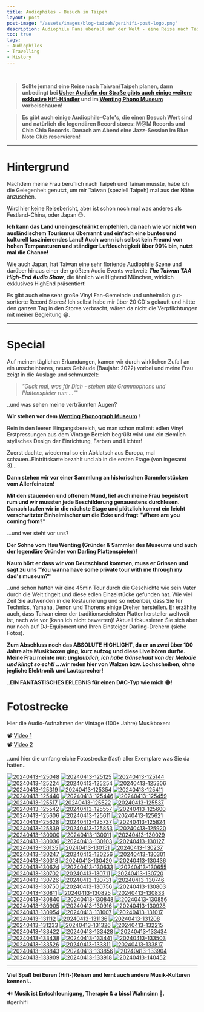 ```yaml
---
title: Audiophiles - Besuch in Taipeh
layout: post
post-image: "/assets/images/blog-taipeh/gerihifi-post-logo.png"
description: Audiophile Fans überall auf der Welt - eine Reise nach Taipeh
toc: true
tags:
- Audiophiles
- Travelling
- History
---
```


<br>

>**Sollte jemand eine Reise nach Taiwan/Taipeh planen, dann unbedingt bei [Usher Audio/in der Straße gibts auch einige weitere exklusive Hifi-Händler](https://usheraudio.com.tw/) und im [Wenting Phono Museum](https://www.wenting-museum.com.tw/english.html) vorbeischauen!**

>**Es gibt auch einige Audiophile-Cafe's, die einen Besuch Wert sind und natürlich die legendären Record stores: M@M Records und Chia Chia Records. Danach am Abend eine Jazz-Session im Blue Note Club reservieren!**

---

# Hintergrund

Nachdem meine Frau beruflich nach Taipeh und Tainan musste, habe ich die Gelegenheit genutzt, um mir Taiwan (speziell Taipeh) mal aus der Nähe anzusehen.

Wird hier keine Reisebericht, aber ist schon noch mal was anderes als Festland-China, oder Japan :wink:.

**Ich kann das Land uneingeschränkt empfehlen, da nach wie vor nicht von ausländischem Tourismus überrannt und einfach eine buntes und kulturell faszinierendes Land! Auch wenn ich selbst kein Freund von hohen Temparaturen und ständiger Luftfeuchtigkeit über 90% bin, nutzt mal die Chance!**

Wie auch Japan, hat Taiwan eine sehr floriende Audiophile Szene und darüber hinaus einer der größten Audio Events weltweit: _**The Taiwan TAA High-End Audio Show**_, die ähnlich wie Highend München, wirklich exklusives HighEnd präsentiert!

Es gibt auch eine sehr große Vinyl Fan-Gemeinde und unheimlich gut-sortierte Record Stores! Ich selbst habe mir über 20 CD's gekauft und hätte den ganzen Tag in den Stores verbracht, wären da nicht die Verpflichtungen mit meiner Begleitung :grin:.

---

# Special

Auf meinen täglichen Erkundungen, kamen wir durch wirklichen Zufall an ein unscheinbares, neues Gebäude (Baujahr: 2022) vorbei und meine Frau zeigt in die Auslage und schmunzelt:

> _"Guck mal, was für Dich - stehen alte Grammophons und Plattenspieler rum ..."_"

..und was sehen meine verträumten Augen?

**Wir stehen vor dem [Wenting Phonograph Museum](https://www.wenting-museum.com.tw/english.html) !** 


Rein in den leeren Eingangsbereich, wo man schon mal mit edlen Vinyl Erstpressungen aus dem Vintage Bereich begrüßt wird und ein ziemlich stylisches Design der Einrichtung, Farben und Lichter!

Zuerst dachte, wiedermal so ein Abklatsch aus Europa, mal schauen..Eintrittskarte bezahlt und ab in die ersten Etage (von ingesamt 3)...

**Dann stehen wir vor einer Sammlung an historischen Sammlerstücken vom Allerfeinsten!**

**Mit den stauenden und offenem Mund, lief auch meine Frau begeistert rum und wir mussten jede Beschilderung genauestens durchlesen. Danach laufen wir in die nächste Etage und plötzlich kommt ein leicht verschwitzter Einheimischer um die Ecke und fragt "Where are you coming from?"**

...und wer steht vor uns?

**Der Sohne vom Hsu Wenting (Gründer & Sammler des Museums und auch der legendäre Gründer von Darling Plattenspieler)!**

**Kaum hört er dass wir von Deutschland kommen, muss er Grinsen und sagt zu uns "You wanna have some private tour with me through my dad's museum?"** 

..und schon hatten wir eine 45min Tour durch die Geschichte wie sein Vater durch die Welt tingelt und diese edlen Einzelstücke gefunden hat. Wie viel Zeit Sie aufwenden in die Restaurierung und so nebenbei, dass Sie für Technics, Yamaha, Denon und Thorens einige Dreher herstellen. Er erzählte auch, dass Taiwan einer der traditionsreichsten Plattenhersteller weltweit ist, nach wie vor (kann ich nicht bewerten)! Aktuell fokussieren Sie sich aber nur noch auf DJ-Equipment und Ihren Einsteiger Darling-Drehern (siehe Fotos).

**Zum Abschluss noch das ABSOLUTE HIGHLIGHT, da er an zwei über 100 Jahre alte Musikboxen ging, kurz aufzog und diese Live hören durfte. Meine Frau meinte nur: _unglaublich, ich habe Gänsehaut von der Melodie und klingt so echt!_ ...wir reden hier von Walzen bzw. Lochscheiben, ohne jegliche Elektronik und Lautsprecher!**

..**EIN FANTASTISCHES ERLEBNIS für einen DAC-Typ wie mich :grin:!**

# Fotostrecke

Hier die Audio-Aufnahmen der Vintage (100+ Jahre) Musikboxen:

:film_projector: [Video 1](https://www.youtube.com/shorts/PWRvJZEE7TY) \
:film_projector: [Video 2](https://www.youtube.com/shorts/afkvdLD8elg)

..und hier die umfangreiche Fotostrecke (fast) aller Exemplare was Sie da hatten..

<a href="https://ibb.co/jr81VFQ"><img src="https://i.ibb.co/jr81VFQ/20240413-125048.jpg" alt="20240413-125048" border="0"></a> <a href="https://ibb.co/mXx8G2p"><img src="https://i.ibb.co/mXx8G2p/20240413-125125.jpg" alt="20240413-125125" border="0"></a> <a href="https://ibb.co/c8MrLCW"><img src="https://i.ibb.co/c8MrLCW/20240413-125144.jpg" alt="20240413-125144" border="0"></a> <a href="https://ibb.co/QfN2K26"><img src="https://i.ibb.co/QfN2K26/20240413-125224.jpg" alt="20240413-125224" border="0"></a> <a href="https://ibb.co/6ZCC74m"><img src="https://i.ibb.co/6ZCC74m/20240413-125254.jpg" alt="20240413-125254" border="0"></a> <a href="https://ibb.co/CB5rYMk"><img src="https://i.ibb.co/CB5rYMk/20240413-125306.jpg" alt="20240413-125306" border="0"></a> <a href="https://ibb.co/fHd2PJB"><img src="https://i.ibb.co/fHd2PJB/20240413-125319.jpg" alt="20240413-125319" border="0"></a> <a href="https://ibb.co/rvCBKz3"><img src="https://i.ibb.co/rvCBKz3/20240413-125354.jpg" alt="20240413-125354" border="0"></a> <a href="https://ibb.co/H77yHFd"><img src="https://i.ibb.co/H77yHFd/20240413-125411.jpg" alt="20240413-125411" border="0"></a> <a href="https://ibb.co/0rcrJbJ"><img src="https://i.ibb.co/0rcrJbJ/20240413-125440.jpg" alt="20240413-125440" border="0"></a> <a href="https://ibb.co/zhYLXDz"><img src="https://i.ibb.co/zhYLXDz/20240413-125446.jpg" alt="20240413-125446" border="0"></a> <a href="https://ibb.co/NKpFyVj"><img src="https://i.ibb.co/NKpFyVj/20240413-125459.jpg" alt="20240413-125459" border="0"></a> <a href="https://ibb.co/1fgKVgh"><img src="https://i.ibb.co/1fgKVgh/20240413-125517.jpg" alt="20240413-125517" border="0"></a> <a href="https://ibb.co/1szwzSb"><img src="https://i.ibb.co/1szwzSb/20240413-125522.jpg" alt="20240413-125522" border="0"></a> <a href="https://ibb.co/LzjLypN"><img src="https://i.ibb.co/LzjLypN/20240413-125537.jpg" alt="20240413-125537" border="0"></a> <a href="https://ibb.co/vDf5hgP"><img src="https://i.ibb.co/vDf5hgP/20240413-125542.jpg" alt="20240413-125542" border="0"></a> <a href="https://ibb.co/WNX94Qy"><img src="https://i.ibb.co/WNX94Qy/20240413-125557.jpg" alt="20240413-125557" border="0"></a> <a href="https://ibb.co/fd64t3f"><img src="https://i.ibb.co/fd64t3f/20240413-125600.jpg" alt="20240413-125600" border="0"></a> <a href="https://ibb.co/7nz6BDp"><img src="https://i.ibb.co/7nz6BDp/20240413-125606.jpg" alt="20240413-125606" border="0"></a> <a href="https://ibb.co/gy9dptK"><img src="https://i.ibb.co/gy9dptK/20240413-125611.jpg" alt="20240413-125611" border="0"></a> <a href="https://ibb.co/pWyZYN3"><img src="https://i.ibb.co/pWyZYN3/20240413-125621.jpg" alt="20240413-125621" border="0"></a> <a href="https://ibb.co/HqMz9Dp"><img src="https://i.ibb.co/HqMz9Dp/20240413-125628.jpg" alt="20240413-125628" border="0"></a> <a href="https://ibb.co/X45x9pB"><img src="https://i.ibb.co/X45x9pB/20240413-125737.jpg" alt="20240413-125737" border="0"></a> <a href="https://ibb.co/KhzRKWW"><img src="https://i.ibb.co/KhzRKWW/20240413-125824.jpg" alt="20240413-125824" border="0"></a> <a href="https://ibb.co/TMQFdkL"><img src="https://i.ibb.co/TMQFdkL/20240413-125839.jpg" alt="20240413-125839" border="0"></a> <a href="https://ibb.co/fD9G8VS"><img src="https://i.ibb.co/fD9G8VS/20240413-125853.jpg" alt="20240413-125853" border="0"></a> <a href="https://ibb.co/3fXn6K7"><img src="https://i.ibb.co/3fXn6K7/20240413-125920.jpg" alt="20240413-125920" border="0"></a> <a href="https://ibb.co/XzBTffm"><img src="https://i.ibb.co/XzBTffm/20240413-130000.jpg" alt="20240413-130000" border="0"></a> <a href="https://ibb.co/k4JNzzq"><img src="https://i.ibb.co/k4JNzzq/20240413-130011.jpg" alt="20240413-130011" border="0"></a> <a href="https://ibb.co/jLVw6gd"><img src="https://i.ibb.co/jLVw6gd/20240413-130029.jpg" alt="20240413-130029" border="0"></a> <a href="https://ibb.co/Y26My3t"><img src="https://i.ibb.co/Y26My3t/20240413-130036.jpg" alt="20240413-130036" border="0"></a> <a href="https://ibb.co/hy0WqfJ"><img src="https://i.ibb.co/hy0WqfJ/20240413-130103.jpg" alt="20240413-130103" border="0"></a> <a href="https://ibb.co/1rrt6k9"><img src="https://i.ibb.co/1rrt6k9/20240413-130127.jpg" alt="20240413-130127" border="0"></a> <a href="https://ibb.co/WGg2y94"><img src="https://i.ibb.co/WGg2y94/20240413-130135.jpg" alt="20240413-130135" border="0"></a> <a href="https://ibb.co/zX0nSDh"><img src="https://i.ibb.co/zX0nSDh/20240413-130151.jpg" alt="20240413-130151" border="0"></a> <a href="https://ibb.co/yWLtTym"><img src="https://i.ibb.co/yWLtTym/20240413-130237.jpg" alt="20240413-130237" border="0"></a> <a href="https://ibb.co/94B95Zx"><img src="https://i.ibb.co/94B95Zx/20240413-130247.jpg" alt="20240413-130247" border="0"></a> <a href="https://ibb.co/PwhZSfw"><img src="https://i.ibb.co/PwhZSfw/20240413-130256.jpg" alt="20240413-130256" border="0"></a> <a href="https://ibb.co/dpyMsWW"><img src="https://i.ibb.co/dpyMsWW/20240413-130301.jpg" alt="20240413-130301" border="0"></a> <a href="https://ibb.co/2dd3g5Y"><img src="https://i.ibb.co/2dd3g5Y/20240413-130318.jpg" alt="20240413-130318" border="0"></a> <a href="https://ibb.co/yNBy2xw"><img src="https://i.ibb.co/yNBy2xw/20240413-130420.jpg" alt="20240413-130420" border="0"></a> <a href="https://ibb.co/Nx89WY6"><img src="https://i.ibb.co/Nx89WY6/20240413-130436.jpg" alt="20240413-130436" border="0"></a> <a href="https://ibb.co/yVXyZtR"><img src="https://i.ibb.co/yVXyZtR/20240413-130624.jpg" alt="20240413-130624" border="0"></a> <a href="https://ibb.co/j3SZnhp"><img src="https://i.ibb.co/j3SZnhp/20240413-130633.jpg" alt="20240413-130633" border="0"></a> <a href="https://ibb.co/PDGXcBz"><img src="https://i.ibb.co/PDGXcBz/20240413-130655.jpg" alt="20240413-130655" border="0"></a> <a href="https://ibb.co/JqgRtX4"><img src="https://i.ibb.co/JqgRtX4/20240413-130702.jpg" alt="20240413-130702" border="0"></a> <a href="https://ibb.co/p4PZqJs"><img src="https://i.ibb.co/p4PZqJs/20240413-130711.jpg" alt="20240413-130711" border="0"></a> <a href="https://ibb.co/sRy02Vf"><img src="https://i.ibb.co/sRy02Vf/20240413-130720.jpg" alt="20240413-130720" border="0"></a> <a href="https://ibb.co/DVvC9y8"><img src="https://i.ibb.co/DVvC9y8/20240413-130726.jpg" alt="20240413-130726" border="0"></a> <a href="https://ibb.co/CPybDb3"><img src="https://i.ibb.co/CPybDb3/20240413-130731.jpg" alt="20240413-130731" border="0"></a> <a href="https://ibb.co/bBmtqvW"><img src="https://i.ibb.co/bBmtqvW/20240413-130746.jpg" alt="20240413-130746" border="0"></a> <a href="https://ibb.co/Lr0y2kV"><img src="https://i.ibb.co/Lr0y2kV/20240413-130750.jpg" alt="20240413-130750" border="0"></a> <a href="https://ibb.co/FmFVPgc"><img src="https://i.ibb.co/FmFVPgc/20240413-130756.jpg" alt="20240413-130756" border="0"></a> <a href="https://ibb.co/dbJdb8B"><img src="https://i.ibb.co/dbJdb8B/20240413-130803.jpg" alt="20240413-130803" border="0"></a> <a href="https://ibb.co/m9k7Kgn"><img src="https://i.ibb.co/m9k7Kgn/20240413-130811.jpg" alt="20240413-130811" border="0"></a> <a href="https://ibb.co/Fw76sR4"><img src="https://i.ibb.co/Fw76sR4/20240413-130825.jpg" alt="20240413-130825" border="0"></a> <a href="https://ibb.co/Zh55bzT"><img src="https://i.ibb.co/Zh55bzT/20240413-130833.jpg" alt="20240413-130833" border="0"></a> <a href="https://ibb.co/QP3d8sd"><img src="https://i.ibb.co/QP3d8sd/20240413-130840.jpg" alt="20240413-130840" border="0"></a> <a href="https://ibb.co/XyfPnnk"><img src="https://i.ibb.co/XyfPnnk/20240413-130848.jpg" alt="20240413-130848" border="0"></a> <a href="https://ibb.co/bLkdYwZ"><img src="https://i.ibb.co/bLkdYwZ/20240413-130856.jpg" alt="20240413-130856" border="0"></a> <a href="https://ibb.co/vJkgZbb"><img src="https://i.ibb.co/vJkgZbb/20240413-130905.jpg" alt="20240413-130905" border="0"></a> <a href="https://ibb.co/QbgBzNV"><img src="https://i.ibb.co/QbgBzNV/20240413-130916.jpg" alt="20240413-130916" border="0"></a> <a href="https://ibb.co/SPJ2K6k"><img src="https://i.ibb.co/SPJ2K6k/20240413-130928.jpg" alt="20240413-130928" border="0"></a> <a href="https://ibb.co/JjbP10F"><img src="https://i.ibb.co/JjbP10F/20240413-130954.jpg" alt="20240413-130954" border="0"></a> <a href="https://ibb.co/PN0bhcq"><img src="https://i.ibb.co/PN0bhcq/20240413-131007.jpg" alt="20240413-131007" border="0"></a> <a href="https://ibb.co/F395H13"><img src="https://i.ibb.co/F395H13/20240413-131017.jpg" alt="20240413-131017" border="0"></a> <a href="https://ibb.co/48Jk9vd"><img src="https://i.ibb.co/48Jk9vd/20240413-131112.jpg" alt="20240413-131112" border="0"></a> <a href="https://ibb.co/r4sFr1V"><img src="https://i.ibb.co/r4sFr1V/20240413-131136.jpg" alt="20240413-131136" border="0"></a> <a href="https://ibb.co/kJsvXTV"><img src="https://i.ibb.co/kJsvXTV/20240413-131208.jpg" alt="20240413-131208" border="0"></a> <a href="https://ibb.co/JvTRXWR"><img src="https://i.ibb.co/JvTRXWR/20240413-131233.jpg" alt="20240413-131233" border="0"></a> <a href="https://ibb.co/VNHYbtT"><img src="https://i.ibb.co/VNHYbtT/20240413-131326.jpg" alt="20240413-131326" border="0"></a> <a href="https://ibb.co/fppQ5mC"><img src="https://i.ibb.co/fppQ5mC/20240413-132215.jpg" alt="20240413-132215" border="0"></a> <a href="https://ibb.co/HN7XJt1"><img src="https://i.ibb.co/HN7XJt1/20240413-133422.jpg" alt="20240413-133422" border="0"></a> <a href="https://ibb.co/GPKcCBb"><img src="https://i.ibb.co/GPKcCBb/20240413-133428.jpg" alt="20240413-133428" border="0"></a> <a href="https://ibb.co/T2FkLgZ"><img src="https://i.ibb.co/T2FkLgZ/20240413-133434.jpg" alt="20240413-133434" border="0"></a> <a href="https://ibb.co/vHJ2B5N"><img src="https://i.ibb.co/vHJ2B5N/20240413-133438.jpg" alt="20240413-133438" border="0"></a> <a href="https://ibb.co/sm0TdDz"><img src="https://i.ibb.co/sm0TdDz/20240413-133441.jpg" alt="20240413-133441" border="0"></a> <a href="https://ibb.co/4YxHMw3"><img src="https://i.ibb.co/4YxHMw3/20240413-133503.jpg" alt="20240413-133503" border="0"></a> <a href="https://ibb.co/xfFW11s"><img src="https://i.ibb.co/xfFW11s/20240413-133526.jpg" alt="20240413-133526" border="0"></a> <a href="https://ibb.co/dDd5Tm3"><img src="https://i.ibb.co/dDd5Tm3/20240413-133811.jpg" alt="20240413-133811" border="0"></a> <a href="https://ibb.co/PW3VMS9"><img src="https://i.ibb.co/PW3VMS9/20240413-133817.jpg" alt="20240413-133817" border="0"></a> <a href="https://ibb.co/MBFN5Sz"><img src="https://i.ibb.co/MBFN5Sz/20240413-133843.jpg" alt="20240413-133843" border="0"></a> <a href="https://ibb.co/Z8cC7xk"><img src="https://i.ibb.co/Z8cC7xk/20240413-133856.jpg" alt="20240413-133856" border="0"></a> <a href="https://ibb.co/PCw7rbS"><img src="https://i.ibb.co/PCw7rbS/20240413-133904.jpg" alt="20240413-133904" border="0"></a> <a href="https://ibb.co/xhbvtsW"><img src="https://i.ibb.co/xhbvtsW/20240413-133909.jpg" alt="20240413-133909" border="0"></a> <a href="https://ibb.co/ZJ9WbHq"><img src="https://i.ibb.co/ZJ9WbHq/20240413-133918.jpg" alt="20240413-133918" border="0"></a> <a href="https://ibb.co/1s5WN1K"><img src="https://i.ibb.co/1s5WN1K/20240413-140452.jpg" alt="20240413-140452" border="0"></a>

---

**Viel Spaß bei Euren (Hifi-)Reisen und lernt auch andere Musik-Kulturen kennen!..**

:loud_sound: **Musik ist Entschleunigung, Therapie & a bissl Wahnsinn :grimacing:.** \
#gerihifi
 
